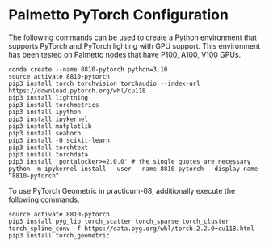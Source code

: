 # Palmetto PyTorch Configuration
The following commands can be used to create a Python environment that supports PyTorch and PyTorch lighting with GPU support. This environment has been tested on Palmetto nodes that have P100, A100, V100 GPUs.

````
conda create --name 8810-pytorch python=3.10
source activate 8810-pytorch
pip3 install torch torchvision torchaudio --index-url https://download.pytorch.org/whl/cu118
pip3 install lightning
pip3 install torchmetrics
pip3 install ipython
pip3 install ipykernel
pip3 install matplotlib
pip3 install seaborn
pip3 install -U scikit-learn
pip3 install torchtext
pip3 install torchdata
pip3 install 'portalocker>=2.0.0' # the single quotes are necessary
python -m ipykernel install --user --name 8810-pytorch --display-name “8810-pytorch”
````

To use PyTorch Geometric in practicum-08, additionally execute the following commands.
````
source activate 8810-pytorch
pip3 install pyg_lib torch_scatter torch_sparse torch_cluster torch_spline_conv -f https://data.pyg.org/whl/torch-2.2.0+cu118.html
pip3 install torch_geometric
````
